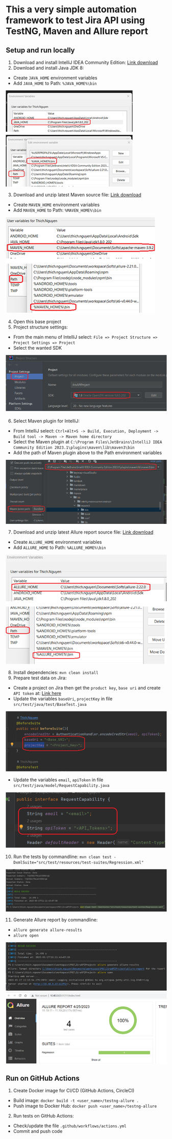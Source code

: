 # This a very simple automation framework to test Jira API using TestNG, Maven and Allure report

## Setup and run locally
1. Download and install IntelliJ IDEA Community Edition: [Link download](https://www.jetbrains.com/idea/download/download-thanks.html?platform=windows&code=IIC)
2. Download and install Java JDK 8:
- Create `JAVA_HOME` environment variables
- Add `JAVA_HOME` to Path: `%JAVA_HOME%\bin`

![Alt text](./assets/JavaHome.png?raw=true "JAVA_HOME")

3. Download and unzip latest Maven source file: [Link download](https://dlcdn.apache.org/maven/maven-3)
- Create `MAVEN_HOME` environment variables
- Add `MAVEN_HOME` to Path: `%MAVEN_HOME%\bin`

![Alt text](./assets/MavenHome.png?raw=true "JAVA_HOME")

4. Open this base project
5. Project structure settings:
- From the main menu of IntelliJ select: `File => Project Structure => Project Settings => Project`
- Select the wanted SDK

![Alt text](./assets/ProjectSetings.png?raw=true "JAVA_HOME")

6. Select Maven plugin for IntelliJ:
- From IntelliJ select: `Ctrl+Alt+S -> Build, Execution, Deployment -> Build tool -> Maven -> Maven home directory`
- Select the Maven plugin at `C:\Program Files\JetBrains\IntelliJ IDEA Community Edition 2023.1\plugins\maven\lib\maven3\bin`
- Add the path of Maven plugin above to the Path environment variables

![Alt text](./assets/MavenPlugins.png?raw=true "MavenPlugins")

7. Download and unzip latest Allure report source file: [Link download](https://repo.maven.apache.org/maven2/io/qameta/allure/allure-commandline/)
- Create `ALLURE_HOME` environment variables
- Add `ALLURE_HOME` to Path: `%ALLURE_HOME%\bin`

![Alt text](./assets/AllureHome.png?raw=true "ALLURE_HOME")

8. Install dependencies: `mvn clean install`
9. Prepare test data on Jira:
- Create a project on Jira then get the `product key`, `base uri` and create `API token` at: [Link here](https://id.atlassian.com/manage-profile/security/api-tokens)
- Update the variables `baseUri`, `projectKey` in file `src/test/java/test/BaseTest.java`

![Alt text](./assets/Project_Uri_Key.png?raw=true "ALLURE_HOME")

- Update the variables `email`, `apiToken` in file `src/test/java/model/RequestCapability.java`

![Alt text](./assets/Email_APIToken.png?raw=true "ALLURE_HOME")

10. Run the tests by commandline: `mvn clean test -DxmlSuite="src/test/resources/test-suites/Regression.xml"`

![Alt text](./assets/ExecuteTest.png?raw=true "ALLURE_HOME")

11. Generate Allure report by commandline:
- `allure generate allure-results`
- `allure open`

![Alt text](./assets/Report.png?raw=true "ALLURE_HOME")

## Run on GitHub Actions
1. Create Docker image for CI/CD (GitHub Actions, CircleCI)
- Build image: `docker build -t <user_name>/testng-allure .`
- Push image to Docker Hub: `docker push <user_name>/testng-allure`
2. Run tests on GitHub Actions:
- Check/update the file `.github/workflows/actions.yml`
- Commit and push code
